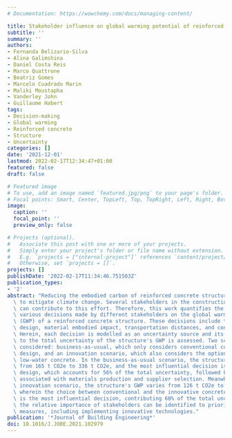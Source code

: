 ```yaml
---
# Documentation: https://wowchemy.com/docs/managing-content/

title: Stakeholder influence on global warming potential of reinforced concrete structure
subtitle: ''
summary: ''
authors:
- Fernanda Belizario-Silva
- Alina Galimshina
- Daniel Costa Reis
- Marco Quattrone
- Beatriz Gomes
- Marcelo Cuadrado Marin
- Maliki Moustapha
- Vanderley John
- Guillaume Habert
tags:
- Decision-making
- Global warming
- Reinforced concrete
- Structure
- Uncertainty
categories: []
date: '2021-12-01'
lastmod: 2022-02-17T12:34:47+01:00
featured: false
draft: false

# Featured image
# To use, add an image named `featured.jpg/png` to your page's folder.
# Focal points: Smart, Center, TopLeft, Top, TopRight, Left, Right, BottomLeft, Bottom, BottomRight.
image:
  caption: ''
  focal_point: ''
  preview_only: false

# Projects (optional).
#   Associate this post with one or more of your projects.
#   Simply enter your project's folder or file name without extension.
#   E.g. `projects = ["internal-project"]` references `content/project/deep-learning/index.md`.
#   Otherwise, set `projects = []`.
projects: []
publishDate: '2022-02-17T11:34:46.751503Z'
publication_types:
- '2'
abstract: "Reducing the embodied carbon of reinforced concrete structures is crucial\
  \ to mitigate climate change. Several stakeholders in the construction value chain\
  \ can contribute to this effort. Therefore, this work quantifies the influence of\
  \ various decisions made by different stakeholders on the global warming potential\
  \ (GWP) of a reinforced concrete structure. These decisions include the structural\
  \ design, material embodied impact, transportation distances, and construction practices.\
  \ Herein, each decision is modelled as an uncertainty source and its contribution\
  \ to the total uncertainty of the structure's GWP is assessed. Two scenarios are\
  \ considered: business-as-usual, which only considers conventional concrete mix\
  \ design, and an innovation scenario, which also considers the option of high-filler\
  \ low-water concrete. In the business-as-usual scenario, the structure's GWP varies\
  \ from 165 t CO2e to 336 t CO2e, and the most influential decision is the structural\
  \ design, which accounts for 56% of the total uncertainty, followed by decisions\
  \ associated with materials production and supplier selection. Meanwhile, in the\
  \ innovation scenario, the structure's GWP varies from 126 t CO2e to 336 t CO2e,\
  \ wherein the choice between conventional and the innovative concrete mix design\
  \ is the most influential decision, contributing 60% of the total uncertainty. Overall,\
  \ the relative importance of stakeholders can be identified to prioritise improvement\
  \ measures, including implementing innovative technologies."
publication: '*Journal of Building Engineering*'
doi: 10.1016/J.JOBE.2021.102979
---
```

